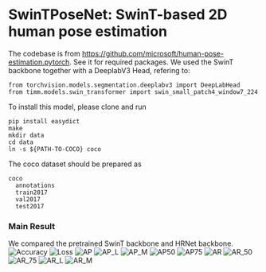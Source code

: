 # SwinTPoseNet: SwinT-based 2D human pose estimation
The codebase is from https://github.com/microsoft/human-pose-estimation.pytorch. See it for required packages.
We used the SwinT backbone together with a DeeplabV3 Head, refering to:
```
from torchvision.models.segmentation.deeplabv3 import DeepLabHead
from timm.models.swin_transformer import swin_small_patch4_window7_224
```

To install this model, please clone and run 
```
pip install easydict
make
mkdir data
cd data
ln -s ${PATH-TO-COCO} coco
```

The coco dataset should be prepared as 
```
coco
  annotations
  train2017
  val2017
  test2017
```
### Main Result
We compared the pretrained SwinT backbone and HRNet backbone.
![Accuracy](https://user-images.githubusercontent.com/55729972/141292505-8b49c561-907d-44ce-a598-4654733dbcfd.png)
![Loss](https://user-images.githubusercontent.com/55729972/141292543-a3f8c28a-22c4-498b-ad51-1d729b5ef06b.png)
![AP](https://user-images.githubusercontent.com/55729972/141292560-46176cf4-fbf8-4400-acde-249f9e2900c7.png)
![AP_L](https://user-images.githubusercontent.com/55729972/141292610-d9f6a034-76fd-4b87-95a5-324301371fde.png)
![AP_M](https://user-images.githubusercontent.com/55729972/141292633-ddc34d2a-2351-4dea-84e5-7cf3baf90925.png)
![AP50](https://user-images.githubusercontent.com/55729972/141292654-e1093583-fe85-403f-a31f-5ef41c940208.png)
![AP75](https://user-images.githubusercontent.com/55729972/141292676-958c8e15-51d4-4bb7-96e2-2a848db6c0ca.png)
![AR](https://user-images.githubusercontent.com/55729972/141292730-c3f40372-70ca-4367-9669-f1a166de22f6.png)
![AR_50](https://user-images.githubusercontent.com/55729972/141292743-df4c3044-2bda-4304-91db-e309e021d9de.png)
![AR_75](https://user-images.githubusercontent.com/55729972/141292759-88021658-fd18-43b3-a72b-321957709374.png)
![AR_L](https://user-images.githubusercontent.com/55729972/141292779-10cf8871-9265-46b5-8eba-9308f110060c.png)
![AR_M](https://user-images.githubusercontent.com/55729972/141292790-ba39accd-cab5-4803-976c-471a245f3064.png)


